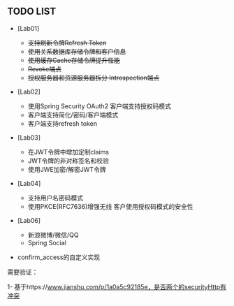 ## TODO LIST

- [Lab01]
    - ~~支持刷新令牌Refresh Token~~
    - ~~使用关系数据库存储令牌和客户信息~~
    - ~~使用缓存Cache存储令牌提升性能~~
    - ~~Revoke端点~~
    - ~~授权服务器和资源服务器拆分 Introspection端点~~
- [Lab02]
    - 使用Spring Security OAuth2 客户端支持授权码模式
    - 客户端支持简化/密码/客户端模式
    - 客户端支持refresh token
- [Lab03]
    - 在JWT令牌中增加定制claims
    - JWT令牌的非对称签名和校验
    -  使用JWE加密/解密JWT令牌
- [Lab04]
    - 支持用户名密码模式
    - 使用PKCE(RFC7636)增强无线 客户使用授权码模式的安全性
- [Lab06]
    - 新浪微博/微信/QQ
    - Spring Social
    
- confirm_access的自定义实现


需要验证：

1- 基于https://www.jianshu.com/p/1a0a5c92185e，是否两个的securityHttp有冲突
